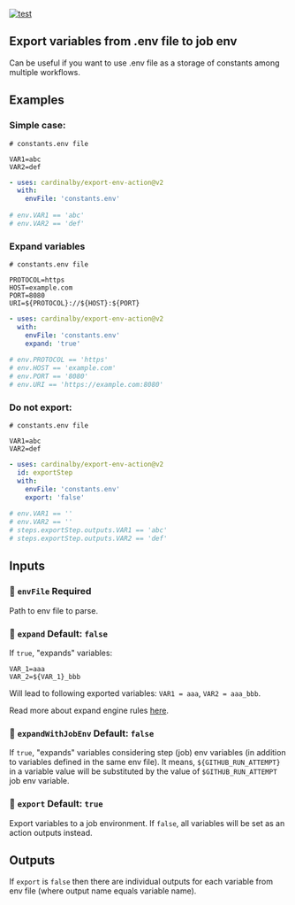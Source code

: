 [![test](https://github.com/cardinalby/export-env-action/actions/workflows/test.yml/badge.svg)](https://github.com/cardinalby/export-env-action/actions/workflows/test.yml)

## Export variables from .env file to job env

Can be useful if you want to use .env file as a storage of constants among 
multiple workflows.

## Examples

### Simple case:

```dotenv
# constants.env file

VAR1=abc
VAR2=def
```

```yaml
- uses: cardinalby/export-env-action@v2
  with:
    envFile: 'constants.env'    
  
# env.VAR1 == 'abc'
# env.VAR2 == 'def'
```

### Expand variables

```dotenv
# constants.env file

PROTOCOL=https
HOST=example.com
PORT=8080
URI=${PROTOCOL}://${HOST}:${PORT}
```

```yaml
- uses: cardinalby/export-env-action@v2
  with:
    envFile: 'constants.env'    
    expand: 'true'
  
# env.PROTOCOL == 'https'
# env.HOST == 'example.com'
# env.PORT == '8080'
# env.URI == 'https://example.com:8080'
```

### Do not export:

```dotenv
# constants.env file

VAR1=abc
VAR2=def
```

```yaml
- uses: cardinalby/export-env-action@v2
  id: exportStep
  with:
    envFile: 'constants.env'
    export: 'false'
  
# env.VAR1 == ''
# env.VAR2 == ''
# steps.exportStep.outputs.VAR1 == 'abc'
# steps.exportStep.outputs.VAR2 == 'def'
```

## Inputs

### 🔸 `envFile` Required
Path to env file to parse. 

### 🔹 `expand` Default: `false`
If `true`, "expands" variables:
```dotenv
VAR_1=aaa
VAR_2=${VAR_1}_bbb
```
Will lead to following exported variables: `VAR1 = aaa`, `VAR2 = aaa_bbb`.

Read more about expand engine rules [here](https://github.com/motdotla/dotenv-expand#what-rules-does-the-expansion-engine-follow).

### 🔹 `expandWithJobEnv` Default: `false`
If `true`, "expands" variables considering step (job) env variables (in addition to variables defined in the same env file). 
It means, `${GITHUB_RUN_ATTEMPT}` in a variable value will be substituted by the value of `$GITHUB_RUN_ATTEMPT` job env variable.

### 🔹 `export` Default: `true`
Export variables to a job environment. If `false`, all variables will be set as an action 
outputs instead.

## Outputs

If `export` is `false` then there are individual outputs for each variable from env file (where output name equals variable name).
